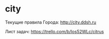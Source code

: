 # city
Текущие правила Города: http://city.ddsh.ru

Лист задач: https://trello.com/b/Ios52WLc/citrus
